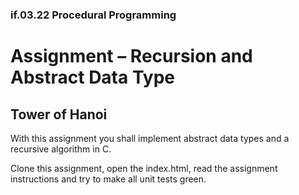 ### if.03.22 Procedural Programming
# Assignment – Recursion and Abstract Data Type
## Tower of Hanoi
With this assignment you shall implement abstract data types and a recursive algorithm in C.

Clone this assignment, open the index.html, read the assignment instructions and try to make all unit tests green.
